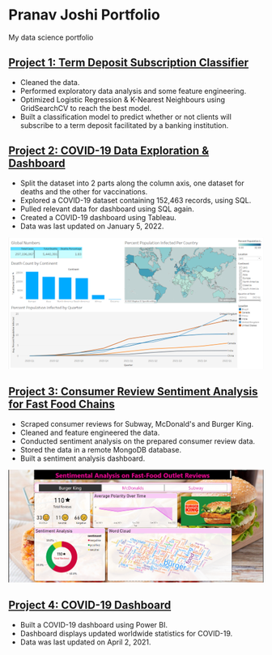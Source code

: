 # Pranav Joshi Portfolio
My data science portfolio

## [Project 1: Term Deposit Subscription Classifier](git@github.com:pranavjoshi-hub/term-deposit-subscription-classifier.git)
* Cleaned the data.    
* Performed exploratory data analysis and some feature engineering.  
* Optimized Logistic Regression & K-Nearest Neighbours using GridSearchCV to reach the best model.  
* Built a classification model to predict whether or not clients will subscribe to a term deposit facilitated by a banking institution.  

## [Project 2: COVID-19 Data Exploration & Dashboard](git@github.com:pranavjoshi-hub/covid19-data-exploration-and-dashboard.git)
* Split the dataset into 2 parts along the column axis, one dataset for deaths and the other for vaccinations.
* Explored a COVID-19 dataset containing 152,463 records, using SQL.
* Pulled relevant data for dashboard using SQL again.
* Created a COVID-19 dashboard using Tableau.
* Data was last updated on January 5, 2022.

![](https://github.com/pranavjoshi-hub/pranavjoshi-portfolio/blob/main/images/dashboard.PNG)

## [Project 3: Consumer Review Sentiment Analysis for Fast Food Chains](git@github.com:pranavjoshi-hub/fast-food-chain-reviews.git)
* Scraped consumer reviews for Subway, McDonald's and Burger King.
* Cleaned and feature engineered the data.
* Conducted sentiment analysis on the prepared consumer review data.
* Stored the data in a remote MongoDB database.
* Built a sentiment analysis dashboard.

![](https://github.com/pranavjoshi-hub/pranavjoshi-portfolio/blob/main/images/dashboard_screenshot.PNG)

## [Project 4: COVID-19 Dashboard](git@github.com:pranavjoshi-hub/covid19-dashboard.git)
* Built a COVID-19 dashboard using Power BI.
* Dashboard displays updated worldwide statistics for COVID-19.
* Data was last updated on April 2, 2021.
